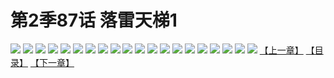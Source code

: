 # 第2季87话 落雷天梯1
![](https://s1.baozimh.com/scomic/sanyanxiaotianlu-samanhua/0/540-htpi/1.jpg)
![](https://s1.baozimh.com/scomic/sanyanxiaotianlu-samanhua/0/540-htpi/2.jpg)
![](https://s1.baozimh.com/scomic/sanyanxiaotianlu-samanhua/0/540-htpi/3.jpg)
![](https://s1.baozimh.com/scomic/sanyanxiaotianlu-samanhua/0/540-htpi/4.jpg)
![](https://s1.baozimh.com/scomic/sanyanxiaotianlu-samanhua/0/540-htpi/5.jpg)
![](https://s1.baozimh.com/scomic/sanyanxiaotianlu-samanhua/0/540-htpi/6.jpg)
![](https://s1.baozimh.com/scomic/sanyanxiaotianlu-samanhua/0/540-htpi/7.jpg)
![](https://s1.baozimh.com/scomic/sanyanxiaotianlu-samanhua/0/540-htpi/8.jpg)
![](https://s1.baozimh.com/scomic/sanyanxiaotianlu-samanhua/0/540-htpi/9.jpg)
![](https://s1.baozimh.com/scomic/sanyanxiaotianlu-samanhua/0/540-htpi/10.jpg)
![](https://s1.baozimh.com/scomic/sanyanxiaotianlu-samanhua/0/540-htpi/11.jpg)
![](https://s1.baozimh.com/scomic/sanyanxiaotianlu-samanhua/0/540-htpi/12.jpg)
![](https://s1.baozimh.com/scomic/sanyanxiaotianlu-samanhua/0/540-htpi/13.jpg)
![](https://s1.baozimh.com/scomic/sanyanxiaotianlu-samanhua/0/540-htpi/14.jpg)
![](https://s1.baozimh.com/scomic/sanyanxiaotianlu-samanhua/0/540-htpi/15.jpg)
![](https://s1.baozimh.com/scomic/sanyanxiaotianlu-samanhua/0/540-htpi/16.jpg)
![](https://s1.baozimh.com/scomic/sanyanxiaotianlu-samanhua/0/540-htpi/17.jpg)
![](https://s1.baozimh.com/scomic/sanyanxiaotianlu-samanhua/0/540-htpi/18.jpg)
![](https://s1.baozimh.com/scomic/sanyanxiaotianlu-samanhua/0/540-htpi/19.jpg)
![](https://s1.baozimh.com/scomic/sanyanxiaotianlu-samanhua/0/540-htpi/20.jpg)
[【上一章】](./540.md)
[【目录】](./README.md)
[【下一章】](./542.md)
